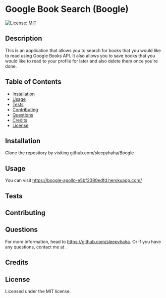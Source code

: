 # Google Book Search (Boogle)

[![License: MIT](https://img.shields.io/badge/License-MIT-yellow.svg)](https://opensource.org/licenses/MIT)

## Description

This is an application that allows you to search for books that you would like to read using Google Books API. It also allows you to save books that you would like to read to your profile for later and also delete them once you're done.
    
## Table of Contents

- [Installation](#installation)
- [Usage](#usage)
- [Tests](#test)
- [Contributing](#contributing)
- [Questions](#questions)
- [Credits](#credits)
- [License](#license)

## <a name="installation"></a> Installation

Clone the repository by visiting github.com/sleepyhaha/Boogle
  
## <a name="usage"></a> Usage

You can visit https://boogle-apollo-e5bf2380edfd.herokuapp.com/ 
  
## <a name="test"></a> Tests



 ## <a name="contributing"></a> Contributing
  


## <a name="questions"></a> Questions
  
For more information, head to https://github.com/sleepyhaha.
Or if you have any questions, contact me at .

## <a name="credits"></a> Credits


  
## <a name="license"></a> License
  
Licensed under the MIT license.